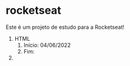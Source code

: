 # rocketseat

Este é um projeto de estudo para a Rocketseat!

1. HTML
   1. Início: 04/06/2022
   2. Fim: 
2. 